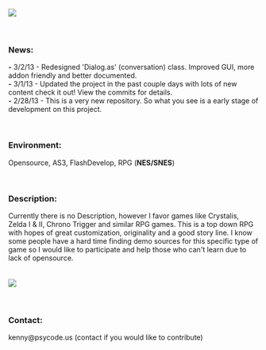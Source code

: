 <br/><br/><br/><img src="http://www.legitcode.com/title.png"><br/><br/><br/>
<h3>News:</h3>
<p>
<b>-</b> 3/2/13 - Redesigned 'Dialog.as' (conversation) class. Improved GUI, more addon friendly and better documented.
<br/><b>-</b> 3/1/13 - Updated the project in the past couple days with lots of new content check it out! View the commits for details.
<br/><b>-</b> 2/28/13 - This is a very new repository. So what you see is a early stage of development on this project. 
</p><br/>
<h3><bold>Environment: </h3></bold>
<p>Opensource, AS3, FlashDevelop, RPG (<b>NES/SNES</b>)</p>
<br>
<h3><bold>Description: </h3><p>Currently there is no Description, however I favor games like Crystalis, Zelda I & II, Chrono Trigger and similar RPG games. This is a top down RPG with hopes of great customization, originality and a good story line. I know some people have a hard time finding demo sources for this specific type of game so I would like to participate and help those who can't learn due to lack of opensource. </bold></h2>
<br/><br/><br/>

<img src="http://www.legitcode.com/seraphic.png" />
<br/>
<br/>
<br/>
<h3>Contact: </h3> 
<p>kenny@psycode.us (contact if you would like to contribute)</p>
<br/>
<br/>
<br/>

